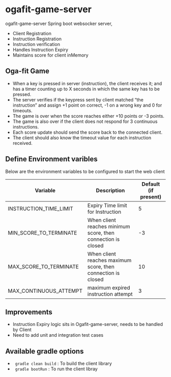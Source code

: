 # ogafit-game-server
ogafit-game-server Spring boot websocker server, 

* Client Registration
* Instruction Registration
* Instruction verification
* Handles Instruction Expiry
* Maintains score for client inMemory


## Oga-fit Game

* When a key is pressed in server (instruction), the client receives it; and has a timer
counting up to X seconds in which the same key has to be pressed.
* The server verifies if the keypress sent by client matched “the instruction” and assign +1
point on correct, -1 on a wrong key and 0 for timeouts.
* The game is over when the score reaches either +10 points or -3 points.
* The game is also over if the client does not respond for 3 continuous instructions.
* Each score update should send the score back to the connected client.
* The client should also know the timeout value for each instruction received.


## Define Environment varibles
Below are the environment variables to be configured to start the web client


| Variable                    | Description                                            | Default (if present) |
| --------------------------- | ------------------------------------------------------ | -------------------- |
| INSTRUCTION_TIME_LIMIT      | Expiry Time limit for Instruction  |  5
| MIN_SCORE_TO_TERMINATE      | When client reaches minimum score, then connection is closed  |  -3|
| MAX_SCORE_TO_TERMINATE      | When client reaches maximum score, then connection is closed  |  10            |
| MAX_CONTINUOUS_ATTEMPT      | maximum expired instruction attempt  |  3           |




## Improvements

* Instruction Expiry logic sits in Ogafit-game-server, needs to be handled by Client
* Need to add unit and integration test cases

## Available gradle options

* ` gradle clean build` : To build the client library
* ` gradle bootRun`     : To run the client libray
 
